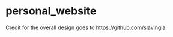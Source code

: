 personal_website
================
Credit for the overall design goes to https://github.com/slavingia.